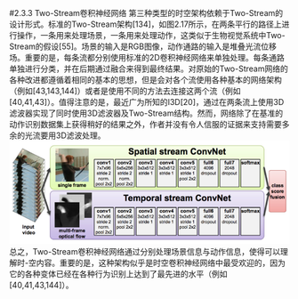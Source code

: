#2.3.3 Two-Stream卷积神经网络
第三种类型的时空架构依赖于Two-Stream的设计形式。标准的Two-Stream架构[134]，如图2.17所示，在两条平行的路径上进行操作，一条用来处理场景，一条用来处理动作，这类似于生物视觉系统中Two-Stream的假设[55]。场景的输入是RGB图像，动作通路的输入是堆叠光流位移场。重要的是，每条流都分别使用标准的2D卷积神经网络来单独处理。每条通路单独进行分类，并在后期通过融合来得到最终结果。对原始的Two-Stream网络的各种改进都遵循着相同的基本的思想，但是会对各个流使用各种基本的网络架构（例如[43,143,144]）或者是使用不同的方法去连接这两个流（例如[40,41,43]）。值得注意的是，最近广为所知的I3D[20]，通过在两条流上使用3D滤波器实现了同时使用3D滤波器及Two-Stream结构。然而，网络除了在基准的动作识别数据集上获得稍好的结果之外，作者并没有令人信服的证据来支持需要多余的光流要用3D滤波处理。
![](/assets/Two-Stream.png)
总之，Two-Stream卷积神经网络通过分别处理场景信息与动作信息，使得可以理解时-空内容。重要的是，这种架构似乎是时空卷积神经网络中最受欢迎的，因为它的各种变体已经在各种行为识别上达到了最先进的水平（例如[40,41,43,144]）。
